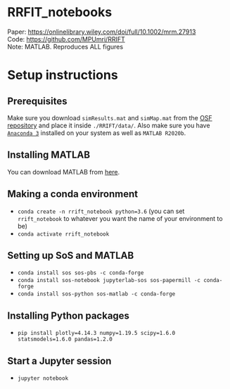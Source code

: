 # RRFIT_notebooks

Paper: https://onlinelibrary.wiley.com/doi/full/10.1002/mrm.27913 <br> 
Code: https://github.com/MPUmri/RRIFT <br> 
Note: MATLAB. Reproduces ALL figures

# Setup instructions

## Prerequisites

Make sure you download ```simResults.mat``` and ```simMap.mat``` from the [OSF repository](https://osf.io/wr3kf/files/) and place it inside ```./RRIFT/data/```. Also make sure you have [```Anaconda 3```](https://www.anaconda.com/products/individual) installed on your system as well as ```MATLAB R2020b```.

## Installing MATLAB

You can download MATLAB from [here](https://uk.mathworks.com/downloads/).

## Making a conda environment

* ```conda create -n rrift_notebook python=3.6``` (you can set ```rrift_notebook``` to whatever you want the name of your environment to be)
* ```conda activate rrift_notebook```

## Setting up SoS and MATLAB 

* ```conda install sos sos-pbs -c conda-forge```
* ```conda install sos-notebook jupyterlab-sos sos-papermill -c conda-forge```
* ```conda install sos-python sos-matlab -c conda-forge```

## Installing Python packages

* ```pip install plotly=4.14.3 numpy=1.19.5 scipy=1.6.0 statsmodels=1.6.0 pandas=1.2.0```

## Start a Jupyter session

* ```jupyter notebook```
